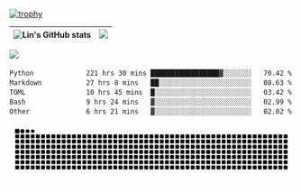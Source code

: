[![trophy](https://github-profile-trophy.vercel.app/?username=ocss884&column=7)](https://github.com/ocss884)

| ![Lin's GitHub stats](https://github-readme-stats.vercel.app/api?username=ocss884&show_icons=true&hide_border=True&count_private=true) | ![](https://github-readme-streak-stats.herokuapp.com?user=ocss884&hide_border=true&date_format=M%20j%5B%2C%20Y%5D&ring=7EDDCF&fire=7EDDCF") |
| ------------------------------------------------------------ | ------------------------------------------------------------ |

![](https://komarev.com/ghpvc/?username=ocss884&color=brightgreen)

<!--START_SECTION:waka-->

```txt
Python             221 hrs 30 mins █████████████████▓░░░░░░░   70.42 %
Markdown           27 hrs 8 mins   ██░░░░░░░░░░░░░░░░░░░░░░░   08.63 %
TOML               10 hrs 45 mins  █░░░░░░░░░░░░░░░░░░░░░░░░   03.42 %
Bash               9 hrs 24 mins   ▓░░░░░░░░░░░░░░░░░░░░░░░░   02.99 %
Other              6 hrs 21 mins   ▓░░░░░░░░░░░░░░░░░░░░░░░░   02.02 %
```

<!--END_SECTION:waka-->

<p align="center">
   <img src="https://github.com/ocss884/ocss884/blob/output/github-snake.svg" alt="snake">
</p>
